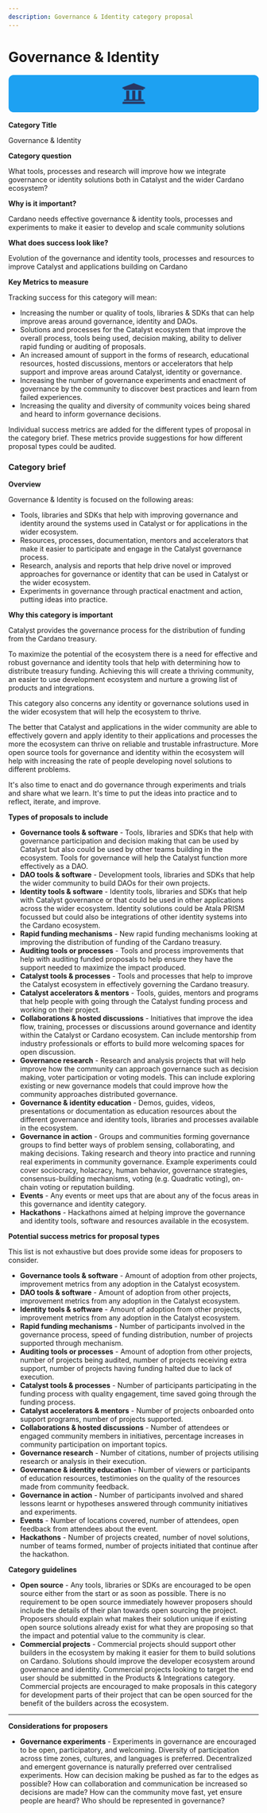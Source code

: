 ```yaml
---
description: Governance & Identity category proposal
---
```


# Governance & Identity

![](../.gitbook/assets/governance-identity-banner.png)

**Category Title**

Governance & Identity

**Category question**

What tools, processes and research will improve how we integrate governance or identity solutions both in Catalyst and the wider Cardano ecosystem?

**Why is it important?**

Cardano needs effective governance & identity tools, processes and experiments to make it easier to develop and scale community solutions

**What does success look like?**

Evolution of the governance and identity tools, processes and resources to improve Catalyst and applications building on Cardano

**Key Metrics to measure**

Tracking success for this category will mean:&#x20;

* Increasing the number or quality of tools, libraries & SDKs that can help improve areas around governance, identity and DAOs.&#x20;
* Solutions and processes for the Catalyst ecosystem that improve the overall process, tools being used, decision making, ability to deliver rapid funding or auditing of proposals.&#x20;
* An increased amount of support in the forms of research, educational resources, hosted discussions, mentors or accelerators that help support and improve areas around Catalyst, identity or governance.&#x20;
* Increasing the number of governance experiments and enactment of governance by the community to discover best practices and learn from failed experiences.&#x20;
* Increasing the quality and diversity of community voices being shared and heard to inform governance decisions.

Individual success metrics are added for the different types of proposal in the category brief. These metrics provide suggestions for how different proposal types could be audited.



### Category brief

**Overview**

Governance & Identity is focused on the following areas:

* Tools, libraries and SDKs that help with improving governance and identity around the systems used in Catalyst or for applications in the wider ecosystem.&#x20;
* Resources, processes, documentation, mentors and accelerators that make it easier to participate and engage in the Catalyst governance process.&#x20;
* Research, analysis and reports that help drive novel or improved approaches for governance or identity that can be used in Catalyst or the wider ecosystem.&#x20;
* Experiments in governance through practical enactment and action, putting ideas into practice.&#x20;



**Why this category is important**

Catalyst provides the governance process for the distribution of funding from the Cardano treasury.

To maximize the potential of the ecosystem there is a need for effective and robust governance and identity tools that help with determining how to distribute treasury funding. Achieving this will create a thriving community, an easier to use development ecosystem and nurture a growing list of products and integrations.

This category also concerns any identity or governance solutions used in the wider ecosystem that will help the ecosystem to thrive.

The better that Catalyst and applications in the wider community are able to effectively govern and apply identity to their applications and processes the more the ecosystem can thrive on reliable and trustable infrastructure. More open source tools for governance and identity within the ecosystem will help with increasing the rate of people developing novel solutions to different problems.

It's also time to enact and do governance through experiments and trials and share what we learn. It's time to put the ideas into practice and to reflect, iterate, and improve.



**Types of proposals to include**

* **Governance tools & software** - Tools, libraries and SDKs that help with governance participation and decision making that can be used by Catalyst but also could be used by other teams building in the ecosystem. Tools for governance will help the Catalyst function more effectively as a DAO.&#x20;
* **DAO tools & software** - Development tools, libraries and SDKs that help the wider community to build DAOs for their own projects.&#x20;
* **Identity tools & software** - Identity tools, libraries and SDKs that help with Catalyst governance or that could be used in other applications across the wider ecosystem. Identity solutions could be Atala PRISM focussed but could also be integrations of other identity systems into the Cardano ecosystem.&#x20;
* **Rapid funding mechanisms** - New rapid funding mechanisms looking at improving the distribution of funding of the Cardano treasury.&#x20;
* **Auditing tools or processes** - Tools and process improvements that help with auditing funded proposals to help ensure they have the support needed to maximize the impact produced.&#x20;
* **Catalyst tools & processes** - Tools and processes that help to improve the Catalyst ecosystem in effectively governing the Cardano treasury.&#x20;
* **Catalyst accelerators & mentors** - Tools, guides, mentors and programs that help people with going through the Catalyst funding process and working on their project.&#x20;
* **Collaborations & hosted discussions** - Initiatives that improve the idea flow, training, processes or discussions around governance and identity within the Catalyst or Cardano ecosystem. Can include mentorship from industry professionals or efforts to build more welcoming spaces for open discussion.&#x20;
* **Governance research** - Research and analysis projects that will help improve how the community can approach governance such as decision making, voter participation or voting models. This can include exploring existing or new governance models that could improve how the community approaches distributed governance.&#x20;
* **Governance & identity education** - Demos, guides, videos, presentations or documentation as education resources about the different governance and identity tools, libraries and processes available in the ecosystem.&#x20;
* **Governance in action** - Groups and communities forming governance groups to find better ways of problem sensing, collaborating, and making decisions. Taking research and theory into practice and running real experiments in community governance. Example experiments could cover sociocracy, holacracy, human behavior, governance strategies, consensus-building mechanisms, voting (e.g. Quadratic voting), on-chain voting or reputation building.
* **Events** - Any events or meet ups that are about any of the focus areas in this governance and identity category.
* **Hackathons** - Hackathons aimed at helping improve the governance and identity tools, software and resources available in the ecosystem.



**Potential success metrics for proposal types**

This list is not exhaustive but does provide some ideas for proposers to consider.&#x20;

* **Governance tools & software** - Amount of adoption from other projects, improvement metrics from any adoption in the Catalyst ecosystem.&#x20;
* **DAO tools & software** - Amount of adoption from other projects, improvement metrics from any adoption in the Catalyst ecosystem.&#x20;
* **Identity tools & software** - Amount of adoption from other projects, improvement metrics from any adoption in the Catalyst ecosystem.&#x20;
* **Rapid funding mechanisms** - Number of participants involved in the governance process, speed of funding distribution, number of projects supported through mechanism.&#x20;
* **Auditing tools or processes** - Amount of adoption from other projects, number of projects being audited, number of projects receiving extra support, number of projects having funding halted due to lack of execution.&#x20;
* **Catalyst tools & processes** - Number of participants participating in the funding process with quality engagement, time saved going through the funding process.
* **Catalyst accelerators & mentors** - Number of projects onboarded onto support programs, number of projects supported.&#x20;
* **Collaborations & hosted discussions** - Number of attendees or engaged community members in initiatives, percentage increases in community participation on important topics.&#x20;
* **Governance research** - Number of citations, number of projects utilising research or analysis in their execution.&#x20;
* **Governance & identity education** - Number of viewers or participants of education resources, testimonies on the quality of the resources made from community feedback.&#x20;
* **Governance in action** - Number of participants involved and shared lessons learnt or hypotheses answered through community initiatives and experiments.
* **Events** - Number of locations covered, number of attendees, open feedback from attendees about the event.
* **Hackathons** - Number of projects created, number of novel solutions, number of teams formed, number of projects initiated that continue after the hackathon.



**Category guidelines**

* **Open source** - Any tools, libraries or SDKs are encouraged to be open source either from the start or as soon as possible. There is no requirement to be open source immediately however proposers should include the details of their plan towards open sourcing the project. Proposers should explain what makes their solution unique if existing open source solutions already exist for what they are proposing so that the impact and potential value to the community is clear.
* **Commercial projects** - Commercial projects should support other builders in the ecosystem by making it easier for them to build solutions on Cardano. Solutions should improve the developer ecosystem around governance and identity. Commercial projects looking to target the end user should be submitted in the Products & Integrations category. Commercial projects are encouraged to make proposals in this category for development parts of their project that can be open sourced for the benefit of the builders across the ecosystem.

****

**Considerations for proposers**

* **Governance experiments** - Experiments in governance are encouraged to be open, participatory, and welcoming. Diversity of participation across time zones, cultures, and languages is preferred. Decentralized and emergent governance is naturally preferred over centralised experiments. How can decision making be pushed as far to the edges as possible? How can collaboration and communication be increased so decisions are made? How can the community move fast, yet ensure people are heard? Who should be represented in governance?
